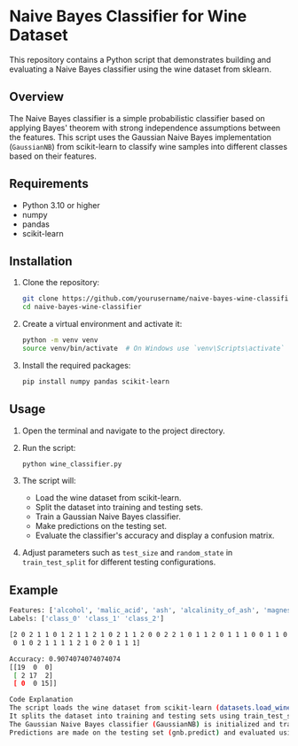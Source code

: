 # Naive Bayes Classifier for Wine Dataset

This repository contains a Python script that demonstrates building and evaluating a Naive Bayes classifier using the wine dataset from sklearn.

## Overview

The Naive Bayes classifier is a simple probabilistic classifier based on applying Bayes' theorem with strong independence assumptions between the features. This script uses the Gaussian Naive Bayes implementation (`GaussianNB`) from scikit-learn to classify wine samples into different classes based on their features.

## Requirements

- Python 3.10 or higher
- numpy
- pandas
- scikit-learn

## Installation

1. Clone the repository:
    ```bash
    git clone https://github.com/yourusername/naive-bayes-wine-classifier.git
    cd naive-bayes-wine-classifier
    ```

2. Create a virtual environment and activate it:
    ```bash
    python -m venv venv
    source venv/bin/activate  # On Windows use `venv\Scripts\activate`
    ```

3. Install the required packages:
    ```bash
    pip install numpy pandas scikit-learn
    ```

## Usage

1. Open the terminal and navigate to the project directory.

2. Run the script:
    ```bash
    python wine_classifier.py
    ```

3. The script will:
   - Load the wine dataset from scikit-learn.
   - Split the dataset into training and testing sets.
   - Train a Gaussian Naive Bayes classifier.
   - Make predictions on the testing set.
   - Evaluate the classifier's accuracy and display a confusion matrix.

4. Adjust parameters such as `test_size` and `random_state` in `train_test_split` for different testing configurations.

## Example

```bash
Features: ['alcohol', 'malic_acid', 'ash', 'alcalinity_of_ash', 'magnesium', 'total_phenols', 'flavanoids', 'nonflavanoid_phenols', 'proanthocyanins', 'color_intensity', 'hue', 'od280/od315_of_diluted_wines', 'proline']
Labels: ['class_0' 'class_1' 'class_2']

[2 0 2 1 1 0 1 2 1 1 2 1 0 2 1 1 2 0 0 2 2 1 0 1 1 2 0 1 1 1 0 0 1 1 0 1 2
 0 1 0 2 1 1 1 1 2 1 0 2 0 1 1 1]

Accuracy: 0.9074074074074074
[[19  0  0]
 [ 2 17  2]
 [ 0  0 15]]

Code Explanation
The script loads the wine dataset from scikit-learn (datasets.load_wine()).
It splits the dataset into training and testing sets using train_test_split.
The Gaussian Naive Bayes classifier (GaussianNB) is initialized and trained using gnb.fit.
Predictions are made on the testing set (gnb.predict) and evaluated using metrics.accuracy_score and confusion_matrix.
